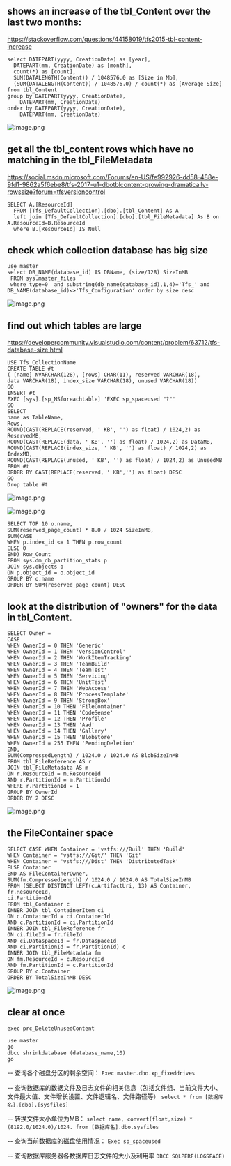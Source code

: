 ## shows an increase of the tbl_Content over the last two months:

https://stackoverflow.com/questions/44158019/tfs2015-tbl-content-increase

```
select DATEPART(yyyy, CreationDate) as [year],
  DATEPART(mm, CreationDate) as [month],
  count(*) as [count],
  SUM(DATALENGTH(Content)) / 1048576.0 as [Size in Mb],
  (SUM(DATALENGTH(Content)) / 1048576.0) / count(*) as [Average Size]
from tbl_Content
group by DATEPART(yyyy, CreationDate),
    DATEPART(mm, CreationDate)
order by DATEPART(yyyy, CreationDate),
    DATEPART(mm, CreationDate)
```
![image.png](/.attachments/image-18024c92-1068-40ef-93dc-1c10c9ec9e3a.png)

## get all the tbl_content rows which have no matching in the tbl_FileMetadata

https://social.msdn.microsoft.com/Forums/en-US/fe992926-dd58-488e-9fd1-9862a5f6ebe8/tfs-2017-u1-dbotblcontent-growing-dramatically-rowssize?forum=tfsversioncontrol

```
SELECT A.[ResourceId]  
  FROM [Tfs_DefaultCollection].[dbo].[tbl_Content] As A
  left join [Tfs_DefaultCollection].[dbo].[tbl_FileMetadata] As B on A.ResourceId=B.ResourceId
  where B.[ResourceId] IS Null
```

## check which collection database has big size

```
use master
select DB_NAME(database_id) AS DBName, (size/128) SizeInMB
 FROM sys.master_files 
 where type=0  and substring(db_name(database_id),1,4)='Tfs_' and DB_NAME(database_id)<>'Tfs_Configuration' order by size desc
```

![image.png](/.attachments/image-bb562b5c-e1d1-42c6-add7-b450f1b1708e.png)

##  find out which tables are large

https://developercommunity.visualstudio.com/content/problem/63712/tfs-database-size.html

```
USE Tfs_CollectionName
CREATE TABLE #t 
( [name] NVARCHAR(128), [rows] CHAR(11), reserved VARCHAR(18), 
data VARCHAR(18), index_size VARCHAR(18), unused VARCHAR(18))
GO
INSERT #t
EXEC [sys].[sp_MSforeachtable] 'EXEC sp_spaceused "?"'
GO
SELECT
name as TableName,
Rows,
ROUND(CAST(REPLACE(reserved, ' KB', '') as float) / 1024,2) as ReservedMB,
ROUND(CAST(REPLACE(data, ' KB', '') as float) / 1024,2) as DataMB,
ROUND(CAST(REPLACE(index_size, ' KB', '') as float) / 1024,2) as IndexMB,
ROUND(CAST(REPLACE(unused, ' KB', '') as float) / 1024,2) as UnusedMB
FROM #t
ORDER BY CAST(REPLACE(reserved, ' KB','') as float) DESC
GO
Drop table #t
```

![image.png](/.attachments/image-bf72d987-42b5-47a7-a64b-05212fa58be2.png)

![image.png](/.attachments/image-db901bc4-33dd-497c-8be7-60073a7cded7.png)

```
SELECT TOP 10 o.name, 
SUM(reserved_page_count) * 8.0 / 1024 SizeInMB,
SUM(CASE 
WHEN p.index_id <= 1 THEN p.row_count
ELSE 0
END) Row_Count
FROM sys.dm_db_partition_stats p
JOIN sys.objects o
ON p.object_id = o.object_id
GROUP BY o.name
ORDER BY SUM(reserved_page_count) DESC
```

## look at the distribution of "owners" for the data in tbl_Content.
```
SELECT Owner = 
CASE
WHEN OwnerId = 0 THEN 'Generic' 
WHEN OwnerId = 1 THEN 'VersionControl'
WHEN OwnerId = 2 THEN 'WorkItemTracking'
WHEN OwnerId = 3 THEN 'TeamBuild'
WHEN OwnerId = 4 THEN 'TeamTest'
WHEN OwnerId = 5 THEN 'Servicing'
WHEN OwnerId = 6 THEN 'UnitTest'
WHEN OwnerId = 7 THEN 'WebAccess'
WHEN OwnerId = 8 THEN 'ProcessTemplate'
WHEN OwnerId = 9 THEN 'StrongBox'
WHEN OwnerId = 10 THEN 'FileContainer'
WHEN OwnerId = 11 THEN 'CodeSense'
WHEN OwnerId = 12 THEN 'Profile'
WHEN OwnerId = 13 THEN 'Aad'
WHEN OwnerId = 14 THEN 'Gallery'
WHEN OwnerId = 15 THEN 'BlobStore'
WHEN OwnerId = 255 THEN 'PendingDeletion'
END,
SUM(CompressedLength) / 1024.0 / 1024.0 AS BlobSizeInMB
FROM tbl_FileReference AS r
JOIN tbl_FileMetadata AS m
ON r.ResourceId = m.ResourceId
AND r.PartitionId = m.PartitionId
WHERE r.PartitionId = 1
GROUP BY OwnerId
ORDER BY 2 DESC
```

![image.png](/.attachments/image-bef5e2dc-c551-4c66-a7d8-86ac7e744e47.png)

## the FileContainer space
```
SELECT CASE WHEN Container = 'vstfs:///Buil' THEN 'Build'
WHEN Container = 'vstfs:///Git/' THEN 'Git'
WHEN Container = 'vstfs:///Dist' THEN 'DistributedTask'
ELSE Container 
END AS FileContainerOwner,
SUM(fm.CompressedLength) / 1024.0 / 1024.0 AS TotalSizeInMB
FROM (SELECT DISTINCT LEFT(c.ArtifactUri, 13) AS Container,
fr.ResourceId,
ci.PartitionId
FROM tbl_Container c
INNER JOIN tbl_ContainerItem ci
ON c.ContainerId = ci.ContainerId
AND c.PartitionId = ci.PartitionId
INNER JOIN tbl_FileReference fr
ON ci.fileId = fr.fileId
AND ci.DataspaceId = fr.DataspaceId
AND ci.PartitionId = fr.PartitionId) c
INNER JOIN tbl_FileMetadata fm
ON fm.ResourceId = c.ResourceId
AND fm.PartitionId = c.PartitionId
GROUP BY c.Container
ORDER BY TotalSizeInMB DESC
```
![image.png](/.attachments/image-9c718660-81ed-471f-97e5-ed0468220415.png)

## clear at once 

`exec prc_DeleteUnusedContent`

```
use master 
go 
dbcc shrinkdatabase (database_name,10) 
go
```

-- 查询各个磁盘分区的剩余空间：
`Exec master.dbo.xp_fixeddrives`

-- 查询数据库的数据文件及日志文件的相关信息（包括文件组、当前文件大小、文件最大值、文件增长设置、文件逻辑名、文件路径等）
`select * from [数据库名].[dbo].[sysfiles]`


-- 转换文件大小单位为MB：
`select name, convert(float,size) * (8192.0/1024.0)/1024. from [数据库名].dbo.sysfiles `


-- 查询当前数据库的磁盘使用情况：
`Exec sp_spaceused`

-- 查询数据库服务器各数据库日志文件的大小及利用率
`DBCC SQLPERF(LOGSPACE)`
